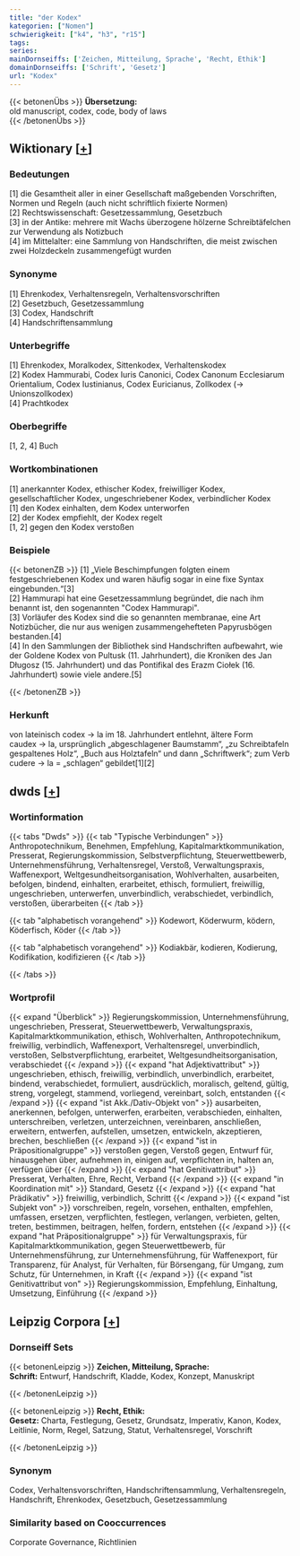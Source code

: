 ```yaml
---
title: "der Kodex"
kategorien: ["Nomen"]
schwierigkeit: ["k4", "h3", "r15"]
tags:
series:
mainDornseiffs: ['Zeichen, Mitteilung, Sprache', 'Recht, Ethik']
domainDornseiffs: ['Schrift', 'Gesetz']
url: "Kodex"
---
```


{{< betonenÜbs >}}
**Übersetzung:**  
old manuscript, codex, code, body of laws  
{{< /betonenÜbs >}}

## Wiktionary [[+](https://de.wiktionary.org/wiki/Kodex)]

### Bedeutungen
[1] die Gesamtheit aller in einer Gesellschaft maßgebenden Vorschriften, Normen und Regeln (auch nicht schriftlich fixierte Normen)  
[2] Rechtswissenschaft: Gesetzessammlung, Gesetzbuch  
[3] in der Antike: mehrere mit Wachs überzogene hölzerne Schreibtäfelchen zur Verwendung als Notizbuch  
[4] im Mittelalter: eine Sammlung von Handschriften, die meist zwischen zwei Holzdeckeln zusammengefügt wurden  

### Synonyme
[1] Ehrenkodex, Verhaltensregeln, Verhaltensvorschriften  
[2] Gesetzbuch, Gesetzessammlung  
[3] Codex, Handschrift  
[4] Handschriftensammlung  

### Unterbegriffe
[1] Ehrenkodex, Moralkodex, Sittenkodex, Verhaltenskodex  
[2] Kodex Hammurabi, Codex Iuris Canonici, Codex Canonum Ecclesiarum Orientalium, Codex Iustinianus, Codex Euricianus, Zollkodex (→ Unionszollkodex)  
[4] Prachtkodex  

### Oberbegriffe
[1, 2, 4] Buch  

### Wortkombinationen
[1] anerkannter Kodex, ethischer Kodex, freiwilliger Kodex, gesellschaftlicher Kodex, ungeschriebener Kodex, verbindlicher Kodex  
[1] den Kodex einhalten, dem Kodex unterworfen  
[2] der Kodex empfiehlt, der Kodex regelt  
[1, 2] gegen den Kodex verstoßen  

### Beispiele
{{< betonenZB >}}
[1] „Viele Beschimpfungen folgten einem festgeschriebenen Kodex und waren häufig sogar in eine fixe Syntax eingebunden.“[3]  
[2] Hammurapi hat eine Gesetzessammlung begründet, die nach ihm benannt ist, den sogenannten "Codex Hammurapi".  
[3] Vorläufer des Kodex sind die so genannten membranae, eine Art Notizbücher, die nur aus wenigen zusammengehefteten Papyrusbögen bestanden.[4]  
[4] In den Sammlungen der Bibliothek sind Handschriften aufbewahrt, wie der Goldene Kodex von Pultusk (11. Jahrhundert), die Kroniken des Jan Długosz (15. Jahrhundert) und das Pontifikal des Erazm Ciołek (16. Jahrhundert) sowie viele andere.[5]  

{{< /betonenZB >}}
### Herkunft
von lateinisch codex → la im 18. Jahrhundert entlehnt, ältere Form caudex → la, ursprünglich „abgeschlagener Baumstamm“, „zu Schreibtafeln gespaltenes Holz“, „Buch aus Holztafeln“ und dann „Schriftwerk“; zum Verb cudere → la = „schlagen“ gebildet[1][2]  



## dwds [[+](https://www.dwds.de/wb/Kodex)]

### Wortinformation
{{< tabs "Dwds" >}}
{{< tab "Typische Verbindungen" >}}
Anthropotechnikum, Benehmen, Empfehlung, Kapitalmarktkommunikation, Presserat, Regierungskommission, Selbstverpflichtung, Steuerwettbewerb, Unternehmensführung, Verhaltensregel, Verstoß, Verwaltungspraxis, Waffenexport, Weltgesundheitsorganisation, Wohlverhalten, ausarbeiten, befolgen, bindend, einhalten, erarbeitet, ethisch, formuliert, freiwillig, ungeschrieben, unterwerfen, unverbindlich, verabschiedet, verbindlich, verstoßen, überarbeiten
{{< /tab >}}

{{< tab "alphabetisch vorangehend" >}}
Kodewort, Köderwurm, ködern, Köderfisch, Köder
{{< /tab >}}

{{< tab "alphabetisch vorangehend" >}}
Kodiakbär, kodieren, Kodierung, Kodifikation, kodifizieren
{{< /tab >}}

{{< /tabs >}}

### Wortprofil
{{< expand "Überblick" >}} Regierungskommission, Unternehmensführung, ungeschrieben, Presserat, Steuerwettbewerb, Verwaltungspraxis, Kapitalmarktkommunikation, ethisch, Wohlverhalten, Anthropotechnikum, freiwillig, verbindlich, Waffenexport, Verhaltensregel, unverbindlich, verstoßen, Selbstverpflichtung, erarbeitet, Weltgesundheitsorganisation, verabschiedet {{< /expand >}}
{{< expand "hat Adjektivattribut" >}} ungeschrieben, ethisch, freiwillig, verbindlich, unverbindlich, erarbeitet, bindend, verabschiedet, formuliert, ausdrücklich, moralisch, geltend, gültig, streng, vorgelegt, stammend, vorliegend, vereinbart, solch, entstanden {{< /expand >}}
{{< expand "ist Akk./Dativ-Objekt von" >}} ausarbeiten, anerkennen, befolgen, unterwerfen, erarbeiten, verabschieden, einhalten, unterschreiben, verletzen, unterzeichnen, vereinbaren, anschließen, erweitern, entwerfen, aufstellen, umsetzen, entwickeln, akzeptieren, brechen, beschließen {{< /expand >}}
{{< expand "ist in Präpositionalgruppe" >}} verstoßen gegen, Verstoß gegen, Entwurf für, hinausgehen über, aufnehmen in, einigen auf, verpflichten in, halten an, verfügen über {{< /expand >}}
{{< expand "hat Genitivattribut" >}} Presserat, Verhalten, Ehre, Recht, Verband {{< /expand >}}
{{< expand "in Koordination mit" >}} Standard, Gesetz {{< /expand >}}
{{< expand "hat Prädikativ" >}} freiwillig, verbindlich, Schritt {{< /expand >}}
{{< expand "ist Subjekt von" >}} vorschreiben, regeln, vorsehen, enthalten, empfehlen, umfassen, ersetzen, verpflichten, festlegen, verlangen, verbieten, gelten, treten, bestimmen, beitragen, helfen, fordern, entstehen {{< /expand >}}
{{< expand "hat Präpositionalgruppe" >}} für Verwaltungspraxis, für Kapitalmarktkommunikation, gegen Steuerwettbewerb, für Unternehmensführung, zur Unternehmensführung, für Waffenexport, für Transparenz, für Analyst, für Verhalten, für Börsengang, für Umgang, zum Schutz, für Unternehmen, in Kraft {{< /expand >}}
{{< expand "ist Genitivattribut von" >}} Regierungskommission, Empfehlung, Einhaltung, Umsetzung, Einführung {{< /expand >}}

## Leipzig Corpora [[+](https://corpora.uni-leipzig.de/en/res?word=Kodex&corpusId=deu_newscrawl-public_2018)]

### Dornseiff Sets
{{< betonenLeipzig >}}
**Zeichen, Mitteilung, Sprache:**  
**Schrift:** Entwurf, Handschrift, Kladde, Kodex, Konzept, Manuskript  

{{< /betonenLeipzig >}}


{{< betonenLeipzig >}}
**Recht, Ethik:**  
**Gesetz:** Charta, Festlegung, Gesetz, Grundsatz, Imperativ, Kanon, Kodex, Leitlinie, Norm, Regel, Satzung, Statut, Verhaltensregel, Vorschrift  

{{< /betonenLeipzig >}}

### Synonym
Codex, Verhaltensvorschriften, Handschriftensammlung, Verhaltensregeln, Handschrift, Ehrenkodex, Gesetzbuch, Gesetzessammlung


### Similarity based on Cooccurrences
Corporate Governance, Richtlinien


